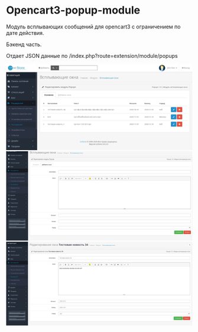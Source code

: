 # Opencart3-popup-module
Модуль всплывающих сообщений для opencart3 с ограничением по дате действия.

Бэкенд часть.

Отдает JSON данные по /index.php?route=extension/module/popups

![alt text](screenshots/1.jpg "Список сообщений")
![alt text](screenshots/2.jpg "Создание нового сообщения")
![alt text](screenshots/3.jpg "Редактирование сообщения")

